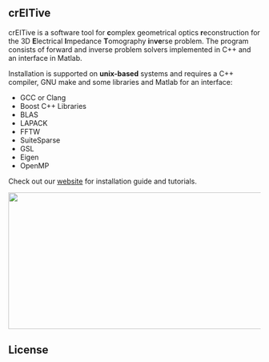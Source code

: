 ## crEITive
 <p>crEITive is a software tool for <strong>c</strong>omplex geometrical optics <strong>r</strong>econstruction for the 3D <strong>E</strong>lectrical <strong>I</strong>mpedance <strong>T</strong>omography <strong>i</strong>n<strong>ve</strong>rse problem. The program consists of forward and inverse problem solvers implemented in C++ and an interface in Matlab.</p>
 <p>Installation is supported on <strong>unix-based</strong> systems and requires a C++ compiler, GNU make and some libraries and Matlab for an interface:</p>
<ul>
<li>GCC or Clang</li>
<li>Boost C++ Libraries</li>
<li>BLAS</li>
<li>LAPACK</li>
<li>FFTW</li>
<li>SuiteSparse</li>
<li>GSL</li>
<li>Eigen</li>
<li>OpenMP</li>
</ul>
 Check out our <a href="https://creitive.compute.dtu.dk">website</a> for installation guide and tutorials. 
 <p></p>
 <p align="center">
    <img class="aligncenter size-full wp-image-63" src="http://creitive.compute.dtu.dk/wp-content/uploads/2021/01/example_reconstruction.png" alt="" width="556" height="273" />
</p>
 </center>


## License

